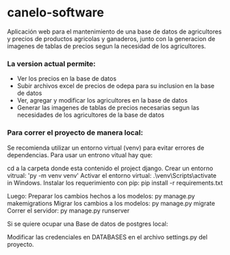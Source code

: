 # canelo-software

Aplicación web para el mantenimiento de una base de datos de agricultores y precios de productos agricolas y ganaderos,
junto con la generacion de imagenes de tablas de precios segun la necesidad de los agricultores.

### La version actual permite:
- Ver los precios en la base de datos
- Subir archivos excel de precios de odepa para su inclusion en la base de datos
- Ver, agregar y modificar los agricultores en la base de datos
- Generar las imagenes de tablas de precios necesarias segun las necesidades de los agricultores de la base de datos

### Para correr el proyecto de manera local:

Se recomienda utilizar un entorno virtual (venv) para evitar errores de dependencias. Para usar un entrono vitual hay que:

cd a la carpeta donde esta contenido el project django.
Crear un entorno vitrual: 'py -m venv venv'
Activar el entorno virtual: .\venv\Scripts\activate in Windows.
Instalar los requerimiento con pip: pip install -r requirements.txt

Luego:
Preparar los cambios hechos a los modelos: py manage.py makemigrations
Migrar los cambios a los modelos: py manage.py migrate
Correr el servidor: py manage.py runserver

Si se quiere ocupar una Base de datos de postgres local:

Modificar las credenciales en DATABASES en el archivo settings.py del proyecto.
